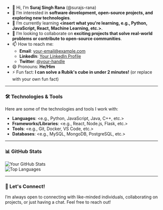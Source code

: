 - 👋 Hi, I’m **Suraj Singh Rana** (@surajs-rana)  
- 👀 I’m interested in **software development, open-source projects, and exploring new technologies**.  
- 🌱 I’m currently learning **<insert what you're learning, e.g., Python, JavaScript, React, Machine Learning, etc.>**.  
- 💞️ I’m looking to collaborate on **exciting projects that solve real-world problems or contribute to open-source communities**.  
- 📫 How to reach me:  
  - **Email**: <your-email@example.com>  
  - **LinkedIn**: [Your LinkedIn Profile](https://www.linkedin.com/in/your-profile)  
  - **Twitter**: [@your-handle](https://twitter.com/your-handle)  
- 😄 Pronouns: **He/Him**  
- ⚡ Fun fact: **I can solve a Rubik's cube in under 2 minutes!** (or replace with your own fun fact)  

---

### 🛠️ Technologies & Tools  
Here are some of the technologies and tools I work with:  
- **Languages**: <e.g., Python, JavaScript, Java, C++, etc.>  
- **Frameworks/Libraries**: <e.g., React, Node.js, Flask, etc.>  
- **Tools**: <e.g., Git, Docker, VS Code, etc.>  
- **Databases**: <e.g., MySQL, MongoDB, PostgreSQL, etc.>  

---

### 📊 GitHub Stats  
![Your GitHub Stats](https://github-readme-stats.vercel.app/api?username=surajs-rana&show_icons=true&theme=radical)  
![Top Languages](https://github-readme-stats.vercel.app/api/top-langs/?username=surajs-rana&layout=compact&theme=radical)  

---

### 🌟 Let's Connect!  
I’m always open to connecting with like-minded individuals, collaborating on projects, or just having a chat. Feel free to reach out!  

<!---
surajs-rana/surajs-rana is a ✨ special ✨ repository because its `README.md` (this file) appears on your GitHub profile.
You can click the Preview link to take a look at your changes.
--->
